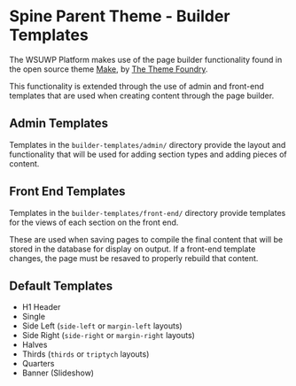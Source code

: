 # Spine Parent Theme - Builder Templates

The WSUWP Platform makes use of the page builder functionality found in the open source theme [Make](https://thethemefoundry.com/wordpress-themes/make/), by [The Theme Foundry](thethemefoundry.com).

This functionality is extended through the use of admin and front-end templates that are used when creating content through the page builder.

## Admin Templates

Templates in the `builder-templates/admin/` directory provide the layout and functionality that will be used for adding section types and adding pieces of content.

## Front End Templates

Templates in the `builder-templates/front-end/` directory provide templates for the views of each section on the front end.

These are used when saving pages to compile the final content that will be stored in the database for display on output. If a front-end template changes, the page must be resaved to properly rebuild that content.

## Default Templates

* H1 Header
* Single
* Side Left (`side-left` or `margin-left` layouts)
* Side Right (`side-right` or `margin-right` layouts)
* Halves
* Thirds (`thirds` or `triptych` layouts)
* Quarters
* Banner (Slideshow)